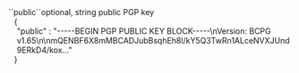 <tr><td>``public``</td><td>optional, string</td>
<td>public PGP key</td>
<td>
  <div style="padding-left:10px;">{</div>
  <div style="padding-left:15px;">"public" : "-----BEGIN PGP PUBLIC KEY BLOCK-----\nVersion: BCPG v1.65\n\nmQENBF6X8mMBCADJubBsqhEh8l/kY5Q3TwRn1ALceNVXJUnd9ERkD4/kox..."</div>
  <div style="padding-left:10px;">}</div>
</td>
<td></td>
</tr>
